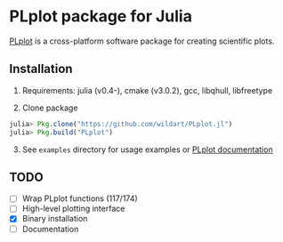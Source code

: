 # PLplot package for Julia

[PLplot](http://plplot.sourceforge.net/) is a cross-platform software package for creating scientific plots.

## Installation

1. Requirements: julia (v0.4-), cmake (v3.0.2), gcc, libqhull, libfreetype

2. Clone package
```julia
julia> Pkg.clone("https://github.com/wildart/PLplot.jl")
julia> Pkg.build("PLplot")
```
3. See `examples` directory for usage examples or [PLplot documentation](http://plplot.sourceforge.net/documentation.php)

## TODO
- [ ] Wrap PLplot functions (117/174)
- [ ] High-level plotting interface
- [x] Binary installation
- [ ] Documentation